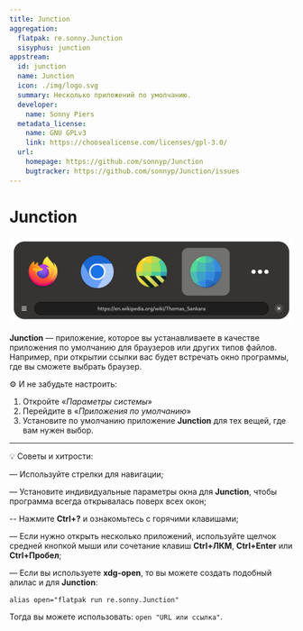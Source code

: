 ```yaml
---
title: Junction
aggregation:
  flatpak: re.sonny.Junction
  sisyphus: junction
appstream:
  id: junction
  name: Junction
  icon: ./img/logo.svg
  summary: Несколько приложений по умолчанию.
  developer:
    name: Sonny Piers
  metadata_license:
    name: GNU GPLv3
    link: https://choosealicense.com/licenses/gpl-3.0/
  url:
    homepage: https://github.com/sonnyp/Junction
    bugtracker: https://github.com/sonnyp/Junction/issues
---
```


# Junction

![Скриншот программы 1](./img/screenshot.png)

**Junction** — приложение, которое вы устанавливаете в качестве приложения по умолчанию для браузеров или других типов файлов. Например, при открытии ссылки вас будет встречать окно программы, где вы сможете выбрать браузер.

⚙️ И не забудьте настроить:

1. Откройте «_Параметры системы_»
2. Перейдите в «_Приложения по умолчанию_»
3. Установите по умолчанию приложение **Junction** для тех вещей, где вам нужен выбор.

<!--@include: @apps/.parts/install/content-repo.md-->
<!--@include: @apps/.parts/install/content-flatpak.md-->

---

💡 Советы и хитрости:

— Используйте стрелки для навигации;

— Установите индивидуальные параметры окна для **Junction**, чтобы программа всегда открывалась поверх всех окон;

-- Нажмите **Ctrl+?** и ознакомьтесь с горячими клавишами;

— Если нужно открыть несколько приложений, используйте щелчок средней кнопкой мыши или сочетание клавиш **Ctrl+ЛКМ**, **Ctrl+Enter** или **Ctrl+Пробел**;

— Если вы используете **xdg-open**, то вы можете создать подобный алилас и для **Junction**:

```shell
alias open="flatpak run re.sonny.Junction"
```

Тогда вы можете использовать: `open "URL или ссылка"`.
